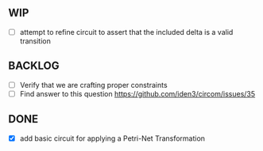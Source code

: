 WIP
---
- [ ] attempt to refine circuit to assert that the included delta is a valid transition

BACKLOG
-------
- [ ] Verify that we are crafting proper constraints
- [ ] Find answer to this question https://github.com/iden3/circom/issues/35

DONE
----
- [x] add basic circuit for applying a Petri-Net Transformation

